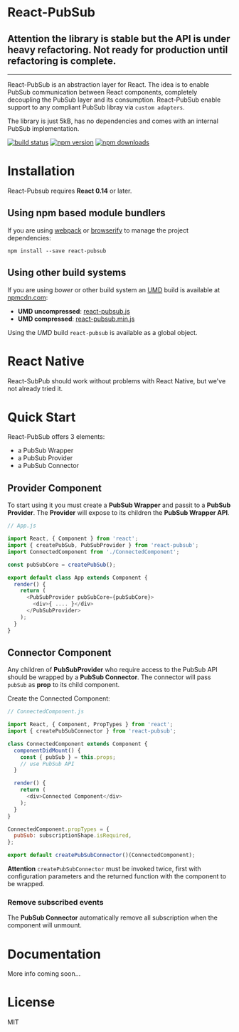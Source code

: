 # React-PubSub

## Attention the library is stable but the API is under heavy refactoring. Not ready for production until refactoring is complete.

---

React-PubSub is an abstraction layer for React. The idea is to enable PubSub communication between React components, completely decoupling the PubSub layer and its consumption.
React-PubSub enable support to any compliant PubSub libray via `custom adapters`.

The library is just 5kB, has no dependencies and comes with an internal PubSub implementation.

[![build status](https://img.shields.io/travis/cef62/react-pubsub/master.svg?style=flat-square)](https://travis-ci.org/cef62/react-pubsub) [![npm version](https://img.shields.io/npm/v/react-pubsub.svg?style=flat-square)](https://www.npmjs.com/package/react-pubsub) [![npm downloads](https://img.shields.io/npm/dm/react-pubsub.svg?style=flat-square)](https://www.npmjs.com/package/react-pubsub)

# Installation

React-Pubsub requires **React 0.14** or later.

## Using npm based module bundlers

If you are using [webpack](http://webpack.github.io) or [browserify](http://browserify.org/) to manage the project dependencies:

```shell
npm install --save react-pubsub
```

## Using other build systems

If you are using *bower* or other build system an [UMD](https://github.com/umdjs/umd) build is available at [npmcdn.com](https://npmcdn.com):

* **UMD uncompressed**: [react-pubsub.js](https://npmcdn.com/react-pubsub/dist/react-pubsub.js)
* **UMD compressed**: [react-pubsub.min.js](https://npmcdn.com/react-pubsub/dist/react-pubsub.min.js)

Using the *UMD* build `react-pubsub` is available as a global object.

# React Native

React-SubPub should work without problems with React Native, but we've not already tried it.

# Quick Start

React-PubSub offers 3 elements:

* a PubSub Wrapper
* a PubSub Provider
* a PubSub Connector

## Provider Component

To start using it you must create a **PubSub Wrapper** and passit to a **PubSub Provider**.
The **Provider** will expose to its children the **PubSub Wrapper API**.

```javascript
// App.js

import React, { Component } from 'react';
import { createPubSub, PubSubProvider } from 'react-pubsub';
import ConnectedComponent from './ConnectedComponent';

const pubSubCore = createPubSub();

export default class App extends Component {
  render() {
    return (
      <PubSubProvider pubSubCore={pubSubCore}>
        <div>{ .... }</div>
      </PubSubProvider>
    );
  }
}
```
## Connector Component

Any children of **PubSubProvider** who require access to the PubSub API should be wrapped by a **PubSub Connector**.
The connector will pass `pubSub` as **prop** to its child component.

Create the Connected Component:

```javascript
// ConnectedComponent.js

import React, { Component, PropTypes } from 'react';
import { createPubSubConnector } from 'react-pubsub';

class ConnectedComponent extends Component {
  componentDidMount() {
    const { pubSub } = this.props;
    // use PubSub API
  }

  render() {
    return (
      <div>Connected Component</div>
    );
  }
}

ConnectedComponent.propTypes = {
  pubSub: subscriptionShape.isRequired,
};

export default createPubSubConnector()(ConnectedComponent);
```
**Attention** `createPubSubConnector` must be invoked twice, first with configuration parameters and the returned function with the component to be wrapped.

### Remove subscribed events

The **PubSub Connector** automatically remove all subscription when the component will unmount.

# Documentation

More info coming soon...

# License

MIT

